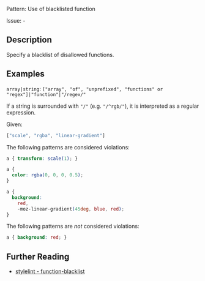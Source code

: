 Pattern: Use of blacklisted function

Issue: -

## Description

Specify a blacklist of disallowed functions.

## Examples

`array|string`: `["array", "of", "unprefixed", "functions" or "regex"]|"function"|"/regex/"`

If a string is surrounded with `"/"` (e.g. `"/^rgb/"`), it is interpreted as a regular expression.

Given:

```js
["scale", "rgba", "linear-gradient"]
```

The following patterns are considered violations:

```css
a { transform: scale(1); }
```

```css
a {
  color: rgba(0, 0, 0, 0.5);
}
```

```css
a {
  background:
    red,
    -moz-linear-gradient(45deg, blue, red);
}
```

The following patterns are *not* considered violations:

```css
a { background: red; }
```

## Further Reading

* [stylelint - function-blacklist](https://stylelint.io/user-guide/rules/function-blacklist)